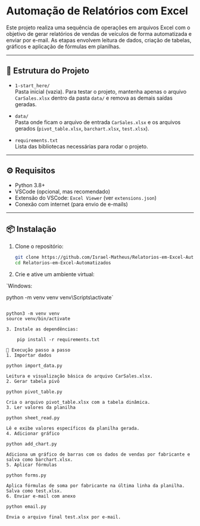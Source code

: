 # Automação de Relatórios com Excel

Este projeto realiza uma sequência de operações em arquivos Excel com o objetivo de gerar relatórios de vendas de veículos de forma automatizada e enviar por e-mail. As etapas envolvem leitura de dados, criação de tabelas, gráficos e aplicação de fórmulas em planilhas.

---

## 📁 Estrutura do Projeto

- `1-start_here/`  
  Pasta inicial (vazia). Para testar o projeto, mantenha apenas o arquivo `CarSales.xlsx` dentro da pasta `data/` e remova as demais saídas geradas.

- `data/`  
  Pasta onde ficam o arquivo de entrada `CarSales.xlsx` e os arquivos gerados (`pivot_table.xlsx`, `barchart.xlsx`, `test.xlsx`).

- `requirements.txt`  
  Lista das bibliotecas necessárias para rodar o projeto.

---

## ⚙️ Requisitos

- Python 3.8+
- VSCode (opcional, mas recomendado)
- Extensão do VSCode: `Excel Viewer` (ver `extensions.json`)
- Conexão com internet (para envio de e-mails)

---

## 📦 Instalação

1. Clone o repositório:
   ```bash
   git clone https://github.com/Israel-Matheus/Relatorios-em-Excel-Automatizados
   cd Relatorios-em-Excel-Automatizados

2. Crie e ative um ambiente virtual:

`Windows:

python -m venv venv
venv\Scripts\activate`

```Linux/macOS:

python3 -m venv venv
source venv/bin/activate

3. Instale as dependências:

    pip install -r requirements.txt

🚀 Execução passo a passo
1. Importar dados

python import_data.py

Leitura e visualização básica do arquivo CarSales.xlsx.
2. Gerar tabela pivô

python pivot_table.py

Cria o arquivo pivot_table.xlsx com a tabela dinâmica.
3. Ler valores da planilha

python sheet_read.py

Lê e exibe valores específicos da planilha gerada.
4. Adicionar gráfico

python add_chart.py

Adiciona um gráfico de barras com os dados de vendas por fabricante e salva como barchart.xlsx.
5. Aplicar fórmulas

python forms.py

Aplica fórmulas de soma por fabricante na última linha da planilha. Salva como test.xlsx.
6. Enviar e-mail com anexo

python email.py

Envia o arquivo final test.xlsx por e-mail.
